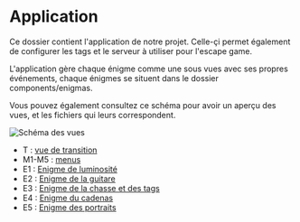 # Application

Ce dossier contient l'application de notre projet.
Celle-çi permet également de configurer les tags et le serveur à utiliser pour l'escape game.

L'application gère chaque énigme comme une sous vues avec ses propres événements, chaque énigmes se situent dans le dossier components/enigmas.

Vous pouvez également consultez ce schéma pour avoir un aperçu des vues, et les fichiers qui leurs correspondent.

![Schéma des vues](./schéma.png)

- T : [vue de transition](https://github.com/CuadrosNicolas/ICreate2019-1/blob/master/SM_ART/components/breathingView.js)
- M1-M5 : [menus](https://github.com/CuadrosNicolas/ICreate2019-1/blob/master/SM_ART/menuView.js)
- E1 : [Enigme de luminosité](https://github.com/CuadrosNicolas/ICreate2019-1/blob/master/SM_ART/components/enigmas/lumenView.js)
- E2 : [Enigme de la guitare](https://github.com/CuadrosNicolas/ICreate2019-1/blob/master/SM_ART/components/enigmas/guitarView.js)
- E3 : [Enigme de la chasse et des tags](https://github.com/CuadrosNicolas/ICreate2019-1/blob/master/SM_ART/components/enigmas/fillingCircleView.js)
- E4 : [Enigme du cadenas](https://github.com/CuadrosNicolas/ICreate2019-1/blob/master/SM_ART/components/enigmas/soundView.js)
- E5 : [Enigme des portraits](https://github.com/CuadrosNicolas/ICreate2019-1/blob/master/SM_ART/components/enigmas/swaperView.js)